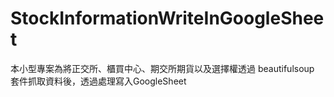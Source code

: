 # StockInformationWriteInGoogleSheet
本小型專案為將正交所、櫃買中心、期交所期貨以及選擇權透過 beautifulsoup 套件抓取資料後，透過處理寫入GoogleSheet
